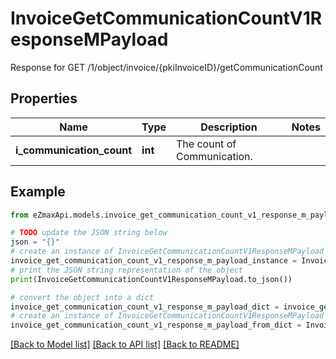 # InvoiceGetCommunicationCountV1ResponseMPayload

Response for GET /1/object/invoice/{pkiInvoiceID}/getCommunicationCount

## Properties

Name | Type | Description | Notes
------------ | ------------- | ------------- | -------------
**i_communication_count** | **int** | The count of Communication. | 

## Example

```python
from eZmaxApi.models.invoice_get_communication_count_v1_response_m_payload import InvoiceGetCommunicationCountV1ResponseMPayload

# TODO update the JSON string below
json = "{}"
# create an instance of InvoiceGetCommunicationCountV1ResponseMPayload from a JSON string
invoice_get_communication_count_v1_response_m_payload_instance = InvoiceGetCommunicationCountV1ResponseMPayload.from_json(json)
# print the JSON string representation of the object
print(InvoiceGetCommunicationCountV1ResponseMPayload.to_json())

# convert the object into a dict
invoice_get_communication_count_v1_response_m_payload_dict = invoice_get_communication_count_v1_response_m_payload_instance.to_dict()
# create an instance of InvoiceGetCommunicationCountV1ResponseMPayload from a dict
invoice_get_communication_count_v1_response_m_payload_from_dict = InvoiceGetCommunicationCountV1ResponseMPayload.from_dict(invoice_get_communication_count_v1_response_m_payload_dict)
```
[[Back to Model list]](../README.md#documentation-for-models) [[Back to API list]](../README.md#documentation-for-api-endpoints) [[Back to README]](../README.md)



